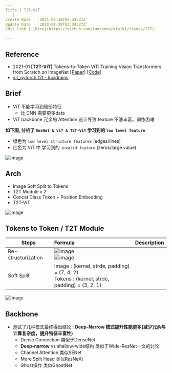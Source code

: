 ```yaml
---
Title | T2T-ViT
-- | --
Create Date | `2021-02-18T05:34:31Z`
Update Date | `2022-01-20T02:34:27Z`
Edit link | [here](https://github.com/junxnone/aiwiki/issues/227)

---
```

## Reference
- 2021-01 **[T2T-ViT]** Tokens-to-Token ViT: Training Vision Transformers from Scratch on ImageNet [[Paper](https://arxiv.org/abs/2101.11986)] [[Code](https://github.com/yitu-opensource/T2T-ViT)] 
- [vit_pytorch.t2t  - lucidrains](https://github.com/lucidrains/vit-pytorch/blob/main/vit_pytorch/t2t.py)

## Brief
- ViT 不能学习到局部特征
  - 比 CNN 需要更多data
- ViT backbone 冗余的 Attention 设计导致 feature 不够丰富，训练困难

**如下图, 分析了 `ResNet & ViT & T2T-ViT` 学习到的 `low level feature`**
- 绿色为 `low level structure features` (edges/lines)
- 红色为 ViT 中 学习到的 `invalid feature` (zeros/large value)

![image](https://user-images.githubusercontent.com/2216970/109020575-094c6a00-76f5-11eb-8487-aeda5214e8fc.png)

## Arch
- Image Soft Split to Tokens
- T2T Module x 2
- Concat Class Token + Position Embedding
- T2T-ViT

![image](https://user-images.githubusercontent.com/2216970/108311515-1eeefa80-71f0-11eb-8940-25171622cb84.png) 
 

## Tokens to Token / T2T Module

Steps | Formula | Description
-- | :-- | --
Re-structurization | ![image](https://user-images.githubusercontent.com/2216970/109027415-b9bd6c80-76fb-11eb-92de-479f77cec5c7.png) <br> ![image](https://user-images.githubusercontent.com/2216970/109027635-f8532700-76fb-11eb-9f84-398121b2e602.png) | 
Soft Split|  Image : (kernel, strde, padding) = (7, 4, 2)<br>  Tokens : (kernel, strde, padding) = (3, 2, 1)
 
![image](https://user-images.githubusercontent.com/2216970/108311565-38904200-71f0-11eb-8bba-3a3fb1fdeb7f.png)

## Backbone
- 测试了几种模式最终得出结论 : **Deep-Narrow 模式提升性能更多(减少冗余与计算复杂度，提升特征丰富性)**
  - Dense Connection 类似于DenseNet
  - **Deep-narrow** vs shallow-wide结构 类似于Wide-ResNet一文的讨论
  - Channel Attention 类似SENet
  - More Split Head 类似ResNeXt
  - Ghost操作 类似GhostNet
